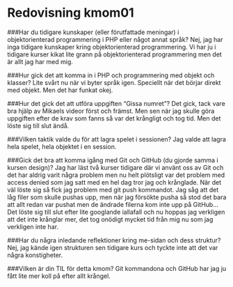 ---
---
Redovisning kmom01
=========================

###Har du tidigare kunskaper (eller förutfattade meningar) i objektorienterad programmering i PHP eller något annat språk?
Nej, jag har inga tidigare kunskaper kring objektorienterad programmering. Vi har ju i tidigare kurser kikat lite grann på objektorienterad programmering men det är allt jag har med mig.

###Hur gick det att komma in i PHP och programmering med objekt och klasser?
Lite svårt nu när vi byter språk igen. Speciellt när det börjar direkt med objekt. Men det har funkat okej.

###Hur det gick det att utföra uppgiften “Gissa numret”?
Det gick, tack vare bra hjälp av Mikaels videor först och främst. Men sen när jag skulle göra uppgiften efter de krav som fanns så var det krångligt och tog tid. Men det löste sig till slut ändå.

###Vilken taktik valde du för att lagra spelet i sessionen?
Jag valde att lagra hela spelet, hela objektet i en session.

###Gick det bra att komma igång med Git och GitHub (du gjorde samma i kursen design)?
Jag har läst två kurser tidigare där vi använt oss av Git och det har aldrig varit några problem men nu helt plötsligt var det problem med access denied som jag satt med en hel dag tror jag och krånglade. När det väl löste sig så fick jag problem med git push kommandot. Jag såg att det låg filer som skulle pushas upp, men när jag försökte pusha så stod det bara att allt redan var pushat men de ändrade filerna kom inte upp på GitHub... Det löste sig till slut efter lite googlande iallafall och nu hoppas jag verkligen att det inte krånglar mer, det tog onödigt mycket tid från mig nu som jag verkligen inte har.

###Har du några inledande reflektioner kring me-sidan och dess struktur?
Nej, jag kände igen strukturen sen tidigare kurs och tyckte inte att det var några konstigheter.

###Vilken är din TIL för detta kmom?
Git kommandona och GitHub har jag ju fått lite mer koll på efter allt krångel.
